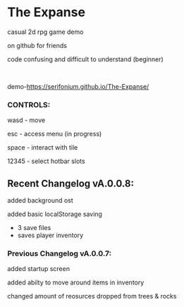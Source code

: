 # The Expanse
casual 2d rpg game demo

on github for friends

code confusing and difficult to understand (beginner)

<br>

demo-https://serifonium.github.io/The-Expanse/

### CONTROLS:

wasd - move

esc - access menu (in progress)

space - interact with tile 

12345 - select hotbar slots




## Recent Changelog vA.0.0.8:

added background ost

added basic localStorage saving

- 3 save files
- saves player inventory

### Previous Changelog vA.0.0.7:

added startup screen

added abilty to move around items in inventory

changed amount of reosurces dropped from trees & rocks



